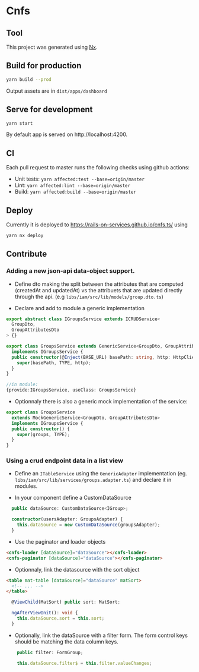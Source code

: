 # Cnfs

## Tool

This project was generated using [Nx](https://nx.dev).

## Build for production

```bash
yarn build --prod
```

Output assets are in `dist/apps/dashboard`

## Serve for development

```bash
yarn start
```

By default app is served on http://localhost:4200.

## CI

Each pull request to master runs the following checks using github actions:

- Unit tests: `yarn affected:test --base=origin/master`
- Lint: `yarn affected:lint --base=origin/master`
- Build: `yarn affected:build --base=origin/master`

## Deploy

Currently it is deployed to https://rails-on-services.github.io/cnfs.ts/ using

```bash
yarn nx deploy
```

## Contribute

### Adding a new json-api data-object support.

- Define dto making the split between the attributes that are computed (createdAt and updatedAt) vs the attribuets that are updated directly through the api. (e.g `libs/iam/src/lib/models/group.dto.ts`)

- Declare and add to module a generic implementation

```ts
export abstract class IGroupsService extends ICRUDService<
  GroupDto,
  GroupAttributesDto
> {}

export class GroupsService extends GenericService<GroupDto, GroupAttributesDto>
  implements IGroupsService {
  public constructor(@Inject(BASE_URL) basePath: string, http: HttpClient) {
    super(basePath, TYPE, http);
  }
}

//in module:
{provide:IGroupsService, useClass: GroupsService}
```

- Optionnaly there is also a generic mock implementation of the service:

```ts
export class GroupsService
  extends MockGenericService<GroupDto, GroupAttributesDto>
  implements IGroupsService {
  public constructor() {
    super(groups, TYPE);
  }
}
```

### Using a crud endpoint data in a list view

- Define an `ITableService` using the `GenericAdapter` implementation (eg. `libs/iam/src/lib/services/groups.adapter.ts`) and declare it in modules.

- In your component define a CustomDataSource

```ts
  public dataSource: CustomDataSource<IGroup>;

  constructor(usersAdapter: GroupsAdapter) {
    this.dataSource = new CustomDataSource(groupsAdapter);
  }
```

- Use the paginator and loader objects

```html
<cnfs-loader [dataSource]="dataSource"></cnfs-loader>
<cnfs-paginator [dataSource]="dataSource"></cnfs-paginator>
```

- Optionnaly, link the datasource with the sort object

```html
<table mat-table [dataSource]="dataSource" matSort>
  <!-- ... -->
</table>
```

```ts
  @ViewChild(MatSort) public sort: MatSort;

  ngAfterViewInit(): void {
    this.dataSource.sort = this.sort;
  }
```

- Optionally, link the dataSource with a filter form. The form control keys should be matching the data column keys.

```ts
    public filter: FormGroup;

    this.dataSource.filter$ = this.filter.valueChanges;
```
